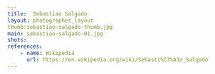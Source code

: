 ```yaml
---
title:  Sebastiao Salgado
layout: photographer_layout
thumb:sebastiao-salgado-thumb.jpg
main: sebastiao-salgado-01.jpg
shots:
references:
    - name: Wikipedia
      url: https://en.wikipedia.org/wiki/Sebasti%C3%A3o_Salgado
---
```

